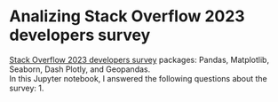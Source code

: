 # Analizing Stack Overflow 2023 developers survey
[Stack Overflow 2023 developers survey]((https://www.kaggle.com/datasets/stackoverflow/stack-overflow-2023-developers-survey))
packages: Pandas, Matplotlib, Seaborn, Dash Plotly, and Geopandas.   
In this Jupyter notebook, I answered the following questions about the survey:
1. 
